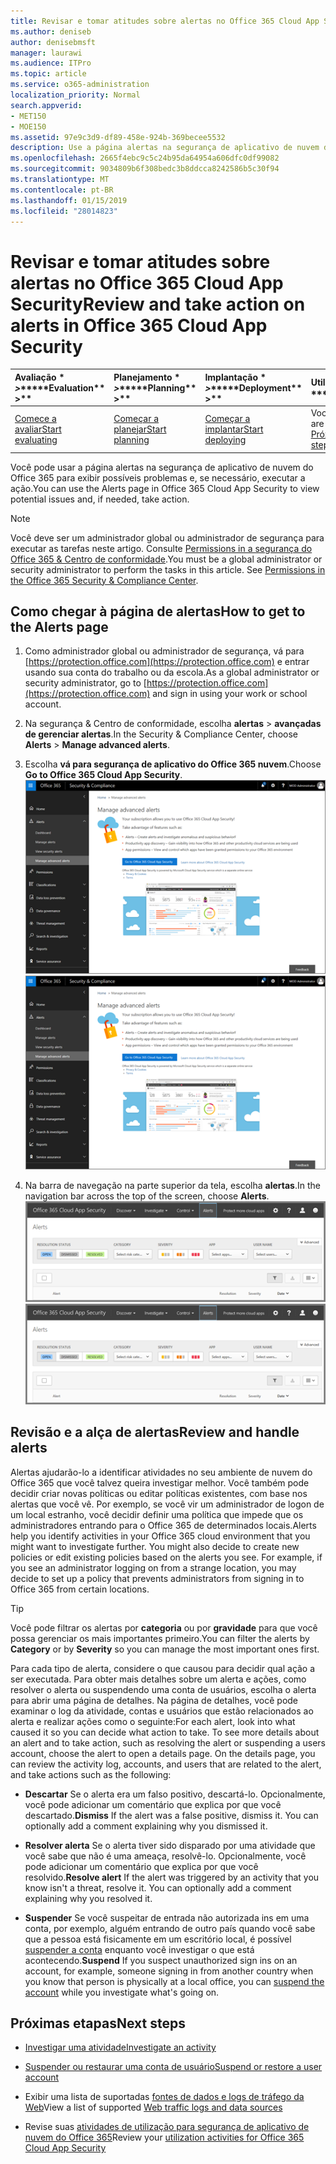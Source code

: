 ```yaml
---
title: Revisar e tomar atitudes sobre alertas no Office 365 Cloud App Security
ms.author: deniseb
author: denisebmsft
manager: laurawi
ms.audience: ITPro
ms.topic: article
ms.service: o365-administration
localization_priority: Normal
search.appverid:
- MET150
- MOE150
ms.assetid: 97e9c3d9-df89-458e-924b-369becee5532
description: Use a página alertas na segurança de aplicativo de nuvem do Office 365 para exibir possíveis problemas e executar ação. Você pode descartar ou resolver alertas e, se necessário, suspender uma conta de usuário.
ms.openlocfilehash: 2665f4ebc9c5c24b95da64954a606dfc0df99082
ms.sourcegitcommit: 9034809b6f308bedc3b8ddcca8242586b5c30f94
ms.translationtype: MT
ms.contentlocale: pt-BR
ms.lasthandoff: 01/15/2019
ms.locfileid: "28014823"
---
```

# <a name="review-and-take-action-on-alerts-in-office-365-cloud-app-security"></a><span data-ttu-id="c1766-104">Revisar e tomar atitudes sobre alertas no Office 365 Cloud App Security</span><span class="sxs-lookup"><span data-stu-id="c1766-104">Review and take action on alerts in Office 365 Cloud App Security</span></span>
  
|<span data-ttu-id="c1766-105">Avaliação \* *\>*\*</span><span class="sxs-lookup"><span data-stu-id="c1766-105">\*\*\*\*Evaluation\*\* \>\*\*</span></span>|<span data-ttu-id="c1766-106">Planejamento \* *\>*\*</span><span class="sxs-lookup"><span data-stu-id="c1766-106">\*\*\*\*Planning\*\* \>\*\*</span></span>|<span data-ttu-id="c1766-107">Implantação \* *\>*\*</span><span class="sxs-lookup"><span data-stu-id="c1766-107">\*\*\*\*Deployment\*\* \>\*\*</span></span>|<span data-ttu-id="c1766-108">Utilização \* \* \*</span><span class="sxs-lookup"><span data-stu-id="c1766-108">\*\*\*\*Utilization\*\*\*\*</span></span>|
|:-----|:-----|:-----|:-----|
|[<span data-ttu-id="c1766-109">Comece a avaliar</span><span class="sxs-lookup"><span data-stu-id="c1766-109">Start evaluating</span></span>](office-365-cas-overview.md) <br/> |[<span data-ttu-id="c1766-110">Começar a planejar</span><span class="sxs-lookup"><span data-stu-id="c1766-110">Start planning</span></span>](get-ready-for-office-365-cas.md) <br/> |[<span data-ttu-id="c1766-111">Começar a implantar</span><span class="sxs-lookup"><span data-stu-id="c1766-111">Start deploying</span></span>](turn-on-office-365-cas.md) <br/> |<span data-ttu-id="c1766-112">Você está aqui!</span><span class="sxs-lookup"><span data-stu-id="c1766-112">You are here!</span></span>  <br/> [<span data-ttu-id="c1766-113">Próximas etapas</span><span class="sxs-lookup"><span data-stu-id="c1766-113">Next steps</span></span>](#next-steps) <br/> |
   
<span data-ttu-id="c1766-114">Você pode usar a página alertas na segurança de aplicativo de nuvem do Office 365 para exibir possíveis problemas e, se necessário, executar a ação.</span><span class="sxs-lookup"><span data-stu-id="c1766-114">You can use the Alerts page in Office 365 Cloud App Security to view potential issues and, if needed, take action.</span></span>
  
> [!NOTE]
> <span data-ttu-id="c1766-p102">Você deve ser um administrador global ou administrador de segurança para executar as tarefas neste artigo. Consulte [Permissions in a segurança do Office 365 &amp; Centro de conformidade](permissions-in-the-security-and-compliance-center.md).</span><span class="sxs-lookup"><span data-stu-id="c1766-p102">You must be a global administrator or security administrator to perform the tasks in this article. See [Permissions in the Office 365 Security &amp; Compliance Center](permissions-in-the-security-and-compliance-center.md).</span></span> 
  
## <a name="how-to-get-to-the-alerts-page"></a><span data-ttu-id="c1766-117">Como chegar à página de alertas</span><span class="sxs-lookup"><span data-stu-id="c1766-117">How to get to the Alerts page</span></span>

1. <span data-ttu-id="c1766-118">Como administrador global ou administrador de segurança, vá para [https://protection.office.com](https://protection.office.com) e entrar usando sua conta do trabalho ou da escola.</span><span class="sxs-lookup"><span data-stu-id="c1766-118">As a global administrator or security administrator, go to [https://protection.office.com](https://protection.office.com) and sign in using your work or school account.</span></span> 
    
2. <span data-ttu-id="c1766-119">Na segurança &amp; Centro de conformidade, escolha **alertas** \> **avançadas de gerenciar alertas**.</span><span class="sxs-lookup"><span data-stu-id="c1766-119">In the Security &amp; Compliance Center, choose **Alerts** \> **Manage advanced alerts**.</span></span>
    
3. <span data-ttu-id="c1766-120">Escolha **vá para segurança de aplicativo do Office 365 nuvem**.</span><span class="sxs-lookup"><span data-stu-id="c1766-120">Choose **Go to Office 365 Cloud App Security**.</span></span><br/><span data-ttu-id="c1766-121">![Na segurança &amp; Centro de conformidade, escolha gerenciar alertas avançadas para ir à segurança de aplicativo de nuvem do Office 365](media/958632d4-03e3-4ade-8e22-d5509db6fca7.png)</span><span class="sxs-lookup"><span data-stu-id="c1766-121">![In the Security &amp; Compliance Center, choose Manage Advanced Alerts to go to Office 365 Cloud App Security](media/958632d4-03e3-4ade-8e22-d5509db6fca7.png)</span></span>
  
4. <span data-ttu-id="c1766-122">Na barra de navegação na parte superior da tela, escolha **alertas**.</span><span class="sxs-lookup"><span data-stu-id="c1766-122">In the navigation bar across the top of the screen, choose **Alerts**.</span></span><br/><span data-ttu-id="c1766-123">![Na página alertas, você pode ver os alertas que foram acionados e quaisquer ações tomadas.](media/3b53d4c9-4b13-435d-8547-8c0f9ae6b914.png)</span><span class="sxs-lookup"><span data-stu-id="c1766-123">![On the Alerts page, you can see alerts that were triggered and any actions taken.](media/3b53d4c9-4b13-435d-8547-8c0f9ae6b914.png)</span></span>
  
## <a name="review-and-handle-alerts"></a><span data-ttu-id="c1766-124">Revisão e a alça de alertas</span><span class="sxs-lookup"><span data-stu-id="c1766-124">Review and handle alerts</span></span>

<span data-ttu-id="c1766-p103">Alertas ajudarão-lo a identificar atividades no seu ambiente de nuvem do Office 365 que você talvez queira investigar melhor. Você também pode decidir criar novas políticas ou editar políticas existentes, com base nos alertas que você vê. Por exemplo, se você vir um administrador de logon de um local estranho, você decidir definir uma política que impede que os administradores entrando para o Office 365 de determinados locais.</span><span class="sxs-lookup"><span data-stu-id="c1766-p103">Alerts help you identify activities in your Office 365 cloud environment that you might want to investigate further. You might also decide to create new policies or edit existing policies based on the alerts you see. For example, if you see an administrator logging on from a strange location, you may decide to set up a policy that prevents administrators from signing in to Office 365 from certain locations.</span></span>
  
> [!TIP]
> <span data-ttu-id="c1766-128">Você pode filtrar os alertas por **categoria** ou por **gravidade** para que você possa gerenciar os mais importantes primeiro.</span><span class="sxs-lookup"><span data-stu-id="c1766-128">You can filter the alerts by **Category** or by **Severity** so you can manage the most important ones first.</span></span> 
  
<span data-ttu-id="c1766-p104">Para cada tipo de alerta, considere o que causou para decidir qual ação a ser executada. Para obter mais detalhes sobre um alerta e ações, como resolver o alerta ou suspendendo uma conta de usuários, escolha o alerta para abrir uma página de detalhes. Na página de detalhes, você pode examinar o log da atividade, contas e usuários que estão relacionados ao alerta e realizar ações como o seguinte:</span><span class="sxs-lookup"><span data-stu-id="c1766-p104">For each alert, look into what caused it so you can decide what action to take. To see more details about an alert and to take action, such as resolving the alert or suspending a users account, choose the alert to open a details page. On the details page, you can review the activity log, accounts, and users that are related to the alert, and take actions such as the following:</span></span>
  
- <span data-ttu-id="c1766-p105">**Descartar** Se o alerta era um falso positivo, descartá-lo. Opcionalmente, você pode adicionar um comentário que explica por que você descartado.</span><span class="sxs-lookup"><span data-stu-id="c1766-p105">**Dismiss** If the alert was a false positive, dismiss it. You can optionally add a comment explaining why you dismissed it.</span></span> 
    
- <span data-ttu-id="c1766-p106">**Resolver alerta** Se o alerta tiver sido disparado por uma atividade que você sabe que não é uma ameaça, resolvê-lo. Opcionalmente, você pode adicionar um comentário que explica por que você resolvido.</span><span class="sxs-lookup"><span data-stu-id="c1766-p106">**Resolve alert** If the alert was triggered by an activity that you know isn't a threat, resolve it. You can optionally add a comment explaining why you resolved it.</span></span> 
    
- <span data-ttu-id="c1766-136">**Suspender** Se você suspeitar de entrada não autorizada ins em uma conta, por exemplo, alguém entrando de outro país quando você sabe que a pessoa está fisicamente em um escritório local, é possível [suspender a conta](suspend-or-restore-an-account-in-ocas.md) enquanto você investigar o que está acontecendo.</span><span class="sxs-lookup"><span data-stu-id="c1766-136">**Suspend** If you suspect unauthorized sign ins on an account, for example, someone signing in from another country when you know that person is physically at a local office, you can [suspend the account](suspend-or-restore-an-account-in-ocas.md) while you investigate what's going on.</span></span> 
    
## <a name="next-steps"></a><span data-ttu-id="c1766-137">Próximas etapas</span><span class="sxs-lookup"><span data-stu-id="c1766-137">Next steps</span></span>

- [<span data-ttu-id="c1766-138">Investigar uma atividade</span><span class="sxs-lookup"><span data-stu-id="c1766-138">Investigate an activity</span></span>](investigate-an-activity-in-office-365-cas.md)
    
- [<span data-ttu-id="c1766-139">Suspender ou restaurar uma conta de usuário</span><span class="sxs-lookup"><span data-stu-id="c1766-139">Suspend or restore a user account</span></span>](suspend-or-restore-an-account-in-ocas.md)
    
- <span data-ttu-id="c1766-140">Exibir uma lista de suportadas [fontes de dados e logs de tráfego da Web](web-traffic-logs-and-data-sources-for-ocas.md)</span><span class="sxs-lookup"><span data-stu-id="c1766-140">View a list of supported [Web traffic logs and data sources](web-traffic-logs-and-data-sources-for-ocas.md)</span></span>
    
- <span data-ttu-id="c1766-141">Revise suas [atividades de utilização para segurança de aplicativo de nuvem do Office 365](utilization-activities-for-ocas.md)</span><span class="sxs-lookup"><span data-stu-id="c1766-141">Review your [utilization activities for Office 365 Cloud App Security](utilization-activities-for-ocas.md)</span></span>
    

